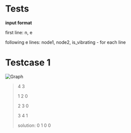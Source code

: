 Tests
========
**input format**

first line: n, e

following e lines: node1, node2, is_vibrating - for each line

Testcase 1
========
![Graph]([https://i.ibb.co/Cw87yQs/graph.png](https://i.ibb.co/nm7TS5d/graph-1.png))
>
>4 3
>
>1 2 0
>
>2 3 0
>
>3 4 1
>
>solution: 0 1 0 0
